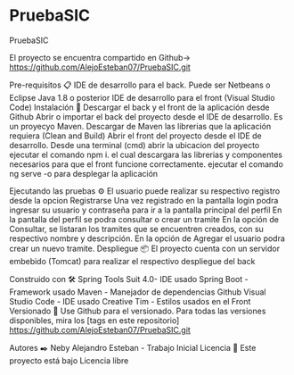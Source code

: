 # PruebaSIC
PruebaSIC


El proyecto se encuentra compartido en Github-> https://github.com/AlejoEsteban07/PruebaSIC.git


Pre-requisitos 📋
IDE de desarrollo para el back. Puede ser Netbeans o Eclipse
Java 1.8 o posterior
IDE de desarrollo para el front (Visual Studio Code)
Instalación 🔧
Descargar el back y el front de la aplicación desde Github
Abrir o importar el back del proyecto desde el IDE de desarrollo. Es un proyecyo Maven.
Descargar de Maven las librerias que la aplicación requiera (Clean and Build)
Abrir el front del proyecto desde el IDE de desarrollo.
Desde una terminal (cmd) abrir la ubicacion del proyecto
ejecutar el comando npm i. el cual descargara las librerias y componentes necesarios para que el front funcione correctamente.
ejecutar el comando ng serve -o para desplegar la aplicación


Ejecutando las pruebas ⚙️
El usuario puede realizar su respectivo registro desde la opcion Registrarse
Una vez registrado en la pantalla login podra ingresar su usuario y contraseña para ir a la pantalla principal del perfil
En la pantalla del perfil se podra consultar o crear un tramite
En la opción de Consultar, se listaran los tramites que se encuentren creados, con su respectivo nombre y descripción.
En la opción de Agregar el usuario podra crear un nuevo tramite.
Despliegue 📦
El proyecto cuenta con un servidor embebido (Tomcat) para realizar el respectivo despliegue del back


Construido con 🛠️
Spring Tools Suit 4.0- IDE usado
Spring Boot - Framework usado
Maven - Manejador de dependencias
Github
Visual Studio Code - IDE usado
Creative Tim - Estilos usados en el Front
Versionado 📌
Use Github para el versionado. Para todas las versiones disponibles, mira los [tags en este repositorio] https://github.com/AlejoEsteban07/PruebaSIC.git

Autores ✒️
Neby Alejandro Esteban - Trabajo Inicial
Licencia 📄
Este proyecto está bajo Licencia libre
